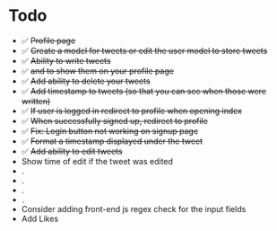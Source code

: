 # Todo

- ✅ ~~Profile page~~
- ✅ ~~Create a model for tweets or edit the user model to store tweets~~
- ✅ ~~Ability to write tweets~~
- ✅ ~~and to show them on your profile page~~
- ✅ ~~Add ability to delete your tweets~~
- ✅ ~~Add timestamp to tweets (so that you can see when those were written)~~
- ✅ ~~If user is logged in redirect to profile when opening index~~
- ✅ ~~When successfully signed up, redirect to profile~~
- ✅ ~~Fix: Login button not working on signup page~~
- ✅ ~~Format a timestamp displayed under the tweet~~
- ✅ ~~Add ability to edit tweets~~
- Show time of edit if the tweet was edited
- .
- .
- .
- .
- Consider adding front-end js regex check for the input fields
- Add Likes
